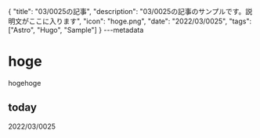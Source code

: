 {
  "title": "03/0025の記事",
  "description": "03/0025の記事のサンプルです。説明文がここに入ります",
  "icon": "hoge.png",
  "date": "2022/03/0025",
  "tags": ["Astro", "Hugo", "Sample"]
}
---metadata

# hoge
hogehoge

## today
2022/03/0025